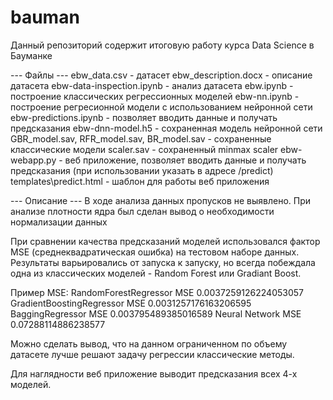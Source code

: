 # bauman
Данный репозиторий содержит итоговую работу курса Data Science в Бауманке

--- Файлы ---
ebw_data.csv - датасет
ebw_description.docx - описание датасета
ebw-data-inspection.ipynb - анализ датасета
ebw.ipynb - построение классических регрессионных моделей
ebw-nn.ipynb - построение регресионной модели с использованием нейронной сети
ebw-predictions.ipynb - позволяет вводить данные и получать предсказания
ebw-dnn-model.h5 - сохраненная модель нейронной сети
GBR_model.sav, RFR_model.sav, BR_model.sav - сохраненные классические модели
scaler.sav - сохраненный minmax scaler
ebw-webapp.py - веб приложение, позволяет вводить данные и получать предсказания (при использовании указать в адресе <server>/predict)
templates\predict.html - шаблон для работы веб приложения

--- Описание ---
В ходе анализа данных пропусков не выявлено.
При анализе плотности ядра был сделан вывод о необходимости нормализации данных

При сравнении качества предсказаний моделей использовался фактор MSE (среднеквадратическая ошибка)
на тестовом наборе данных.
Результаты варьировались от запуска к запуску, но всегда побеждала одна из классических моделей - 
Random Forest или Gradiant Boost.

Пример MSE:
RandomForestRegressor MSE     0.0037259126224053057
GradientBoostingRegressor MSE 0.0031257176163206595
BaggingRegressor MSE          0.003795489385016589
Neural Network MSE            0.07288114886238577


Можно сделать вывод, что на данном ограниченном по объему датасете лучше решают задачу регрессии
классические методы.

Для наглядности веб приложение выводит предсказания всех 4-х моделей.
